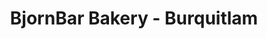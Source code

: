---
title: "BjornBar Bakery - Burquitlam"
url: /coquitlam/bjornbar-bakery-burquitlam/
shop: bakery
---